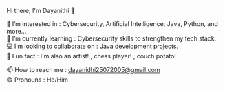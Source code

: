  Hi there, I'm Dayanithi 👋

👀 I’m interested in : Cybersecurity, Artificial Intelligence, Java, Python, and more...  
🌱 I’m currently learning : Cybersecurity skills to strengthen my tech stack.  
💻 I’m looking to collaborate on : Java development projects.  
🎨 Fun fact : I'm also an artist! , chess player! , couch potato!

📫 How to reach me : dayanidhi25072005@gmail.com  
😄 Pronouns : He/Him

<!---
Dayanithi-8148/Dayanithi-8148 is a ✨ special ✨ repository because its `README.md` (this file) appears on your GitHub profile.
You can click the Preview link to take a look at your changes.
--->
